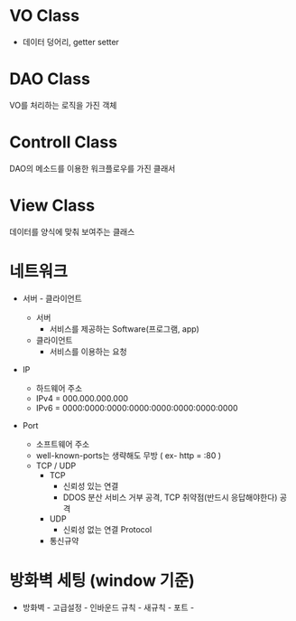 
# VO Class

- 데이터 덩어리, getter setter

# DAO Class

VO를 처리하는 로직을 가진 객체

# Controll Class

DAO의 메소드를 이용한 워크플로우를 가진 클래서

# View Class

데이터를 양식에 맞춰 보여주는 클래스

# 네트워크

- 서버 - 클라이언트
    - 서버
        - 서비스를 제공하는 Software(프로그램, app)
    - 클라이언트
        - 서비스를 이용하는 요청

- IP
    - 하드웨어 주소
    - IPv4 = 000.000.000.000
    - IPv6 = 0000:0000:0000:0000:0000:0000:0000:0000

- Port
    - 소프트웨어 주소
    - well-known-ports는 생략해도 무방 ( ex- http = :80 )
    - TCP / UDP
        - TCP 
            - 신뢰성 있는 연결
            - DDOS 분산 서비스 거부 공격, TCP 취약점(반드시 응답해야한다) 공격
        - UDP
            - 신뢰성 없는 연결
    Protocol
        - 통신규약

# 방화벽 세팅 (window 기준)

- 방화벽 - 고급설정 - 인바운드 규칙 - 새규칙 - 포트 - 